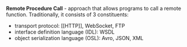 **Remote Procedure Call** - approach that allows programs to call a remote function. Traditionally, it consists of 3 constituents:
- transport protocol: [[HTTP]], WebSocket, FTP
- interface definition language (IDL): WSDL
- object serialization language (OSL): Avro, JSON, XML